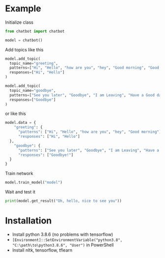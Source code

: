# Example
Initialize class
```python
from chatbot import chatbot

model = chatbot()
```
Add topics like this
```python
model.add_topic(
  topic_name="greeting",
  patterns=["Hi", "Hello", "how are you", "hey", "Good morning", "Good afternoon"],
  responses=["Hi", "Hello"]
)

model.add_topic(
  topic_name="goodbye",
  patterns=["See you later", "Goodbye", "I am Leaving", "Have a Good day"],
  responses=["Goodbye"]
)
```
or like this
```python
model.data = {
    "greeting": {
      "patterns": ["Hi", "Hello", "how are you", "hey", "Good morning"],
      "responses": ["Hi", "Hello"]
  },
    "goodbye": {
      "patterns": ["See you later", "Goodbye", "I am Leaving", "Have a Good day"],
      "responses": ["Goodbye!"]
  }
}
```
Train network
```python
model.train_model("model")
```
Wait and test it
```python
print(model.get_result("Oh, hello, nice to see you"))
```
# Installation
- Install python 3.8.6 (no problems with tensorflow)
- ```[Environment]::SetEnvironmentVariable("python3.8", "C:\path\to\python3.8.6", "User")``` in PowerShell 
- Install nltk, tensorflow, tflearn
